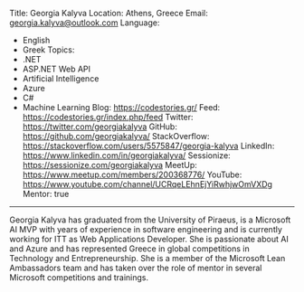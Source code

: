 Title: Georgia Kalyva
Location: Athens, Greece
Email: georgia.kalyva@outlook.com
Language:
  - English
  - Greek
Topics:
  - .NET
  - ASP.NET Web API
  - Artificial Intelligence
  - Azure
  - C#
  - Machine Learning
Blog: https://codestories.gr/
Feed: https://codestories.gr/index.php/feed
Twitter: https://twitter.com/georgiakalyva
GitHub: https://github.com/georgiakalyva/
StackOverflow: https://stackoverflow.com/users/5575847/georgia-kalyva
LinkedIn: https://www.linkedin.com/in/georgiakalyva/
Sessionize: https://sessionize.com/georgiakalyva
MeetUp: https://www.meetup.com/members/200368776/
YouTube: https://www.youtube.com/channel/UCRqeLEhnEjYiRwhjwOmVXDg
Mentor: true
---
Georgia Kalyva has graduated from the University of Piraeus, is a Microsoft AI MVP with years of experience in software engineering and is currently working for ITT as Web Applications Developer. She is passionate about AI and Azure and has represented Greece in global competitions in Technology and Entrepreneurship. She is a member of the Microsoft Lean Ambassadors team and has taken over the role of mentor in several Microsoft competitions and trainings. 
